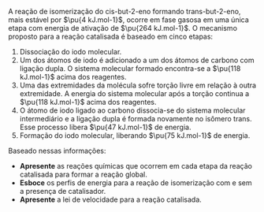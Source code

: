 A reação de isomerização do cis-but-2-eno formando trans-but-2-eno, mais estável por $\pu{4 kJ.mol-1}$, ocorre em fase gasosa em uma única etapa com energia de ativação de $\pu{264 kJ.mol-1}$. O mecanismo proposto para a reação catalisada é baseado em cinco etapas:

1. Dissociação do iodo molecular.
2. Um dos átomos de iodo é adicionado a um dos átomos de carbono com ligação dupla. O sistema molecular formado encontra-se a $\pu{118 kJ.mol-1}$ acima dos reagentes.
3. Uma das extremidades da molécula sofre torção livre em relação à outra extremidade. A energia do sistema molecular após a torção continua a $\pu{118 kJ.mol-1}$ acima dos reagentes.
4. O átomo de iodo ligado ao carbono dissocia-se do sistema molecular intermediário e a ligação dupla é formada novamente no isômero trans. Esse processo libera $\pu{47 kJ.mol-1}$ de energia.
5. Formação do iodo molecular, liberando $\pu{75 kJ.mol-1}$ de energia.

Baseado nessas informações:

- **Apresente** as reações químicas que ocorrem em cada etapa da reação catalisada para formar a reação global.  
- **Esboce** os perfis de energia para a reação de isomerização com e sem a presença de catalisador.
- **Apresente** a lei de velocidade para a reação catalisada.
